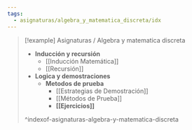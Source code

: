 ```yaml
---
tags:
  - asignaturas/algebra_y_matematica_discreta/idx
---
```



> [!example] Asignaturas / Algebra y matematica discreta
> - **Inducción y recursión**
> 	- [[Inducción Matemática]]
> 	- [[Recursión]]
> - **Logica y demostraciones**
> 	- **Metodos de prueba**
> 		- [[Estrategias de Demostración]]
> 		- [[Métodos de Prueba]]
> 		- **[[Ejercicios]]**
> 
> ^indexof-asignaturas-algebra-y-matematica-discreta